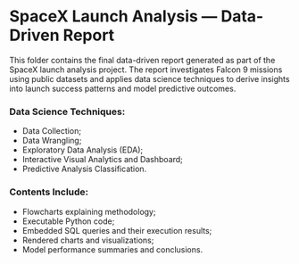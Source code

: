 # SpaceX Launch Analysis — Data-Driven Report

This folder contains the final data-driven report generated as part of the SpaceX launch analysis project. The report investigates Falcon 9 missions using public datasets and applies data science techniques to derive insights into launch success patterns and model predictive outcomes.

### Data Science Techniques:

* Data Collection;
* Data Wrangling;
* Exploratory Data Analysis (EDA);
* Interactive Visual Analytics and  Dashboard;
* Predictive Analysis Classification.

### Contents Include:

* Flowcharts explaining methodology;
* Executable Python code;
* Embedded SQL queries and their execution results;
* Rendered charts and visualizations;
* Model performance summaries and conclusions.
